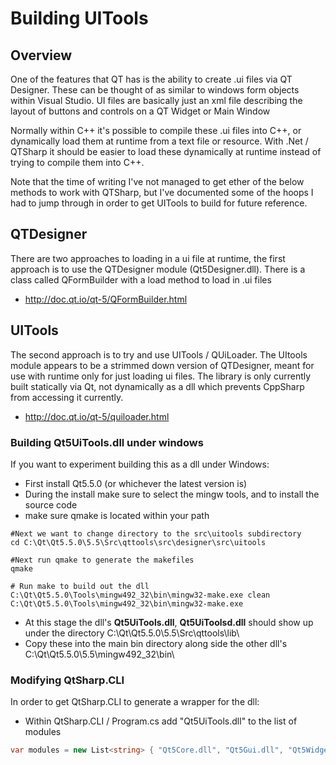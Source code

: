 # Building UITools

## Overview

One of the features that QT has is the ability to create .ui files via QT Designer.
These can be thought of as similar to windows form objects within Visual Studio.
UI files are basically just an xml file describing the layout of buttons and controls on a QT Widget or Main Window

Normally within C++ it's possible to compile these .ui files into C++, or dynamically load them at runtime from a text file or resource.
With .Net / QTSharp it should be easier to load these dynamically at runtime instead of trying to compile them into C++.

Note that the time of writing I've not managed to get ether of the below methods to work with QTSharp,
but I've documented some of the hoops I had to jump through in order to get UITools to build for future reference.

## QTDesigner

There are two approaches to loading in a ui file at runtime, the first approach is to use the QTDesigner module (Qt5Designer.dll).
There is a class called QFormBuilder with a load method to load in .ui files

 * http://doc.qt.io/qt-5/QFormBuilder.html

## UITools

The second approach is to try and use UITools / QUiLoader.
The UItools module appears to be a strimmed down version of QTDesigner, meant for use with runtime only for just loading ui files.
The library is only currently built statically via Qt, not dynamically as a dll which prevents CppSharp from accessing it currently.

 * http://doc.qt.io/qt-5/quiloader.html

### Building Qt5UiTools.dll under windows

If you want to experiment building this as a dll under Windows:

 * First install Qt5.5.0 (or whichever the latest version is)
 * During the install make sure to select the mingw tools, and to install the source code
 * make sure qmake is located within your path

```
#Next we want to change directory to the src\uitools subdirectory
cd C:\Qt\Qt5.5.0\5.5\Src\qttools\src\designer\src\uitools

#Next run qmake to generate the makefiles
qmake

# Run make to build out the dll
C:\Qt\Qt5.5.0\Tools\mingw492_32\bin\mingw32-make.exe clean
C:\Qt\Qt5.5.0\Tools\mingw492_32\bin\mingw32-make.exe
```

 * At this stage the dll's **Qt5UiTools.dll**, **Qt5UiToolsd.dll** should show up under the directory C:\Qt\Qt5.5.0\5.5\Src\qttools\lib\
 * Copy these into the main bin directory along side the other dll's C:\Qt\Qt5.5.0\5.5\mingw492_32\bin\

### Modifying QtSharp.CLI

In order to get QtSharp.CLI to generate a wrapper for the dll: <br>

 * Within QtSharp.CLI / Program.cs add "Qt5UiTools.dll" to the list of modules

```csharp
var modules = new List<string> { "Qt5Core.dll", "Qt5Gui.dll", "Qt5Widgets.dll", "Qt5Designer.dll", "Qt5UiTools.dll" };
```
